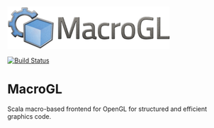 <img src='macrogl-title-96.png'></img>

[![Build Status](https://ci.storm-enroute.com:8080/job/public-macrogl/badge/icon)](https://ci.storm-enroute.com:8080/job/public-macrogl/)


MacroGL
=======

Scala macro-based frontend for OpenGL for structured and efficient graphics code.



